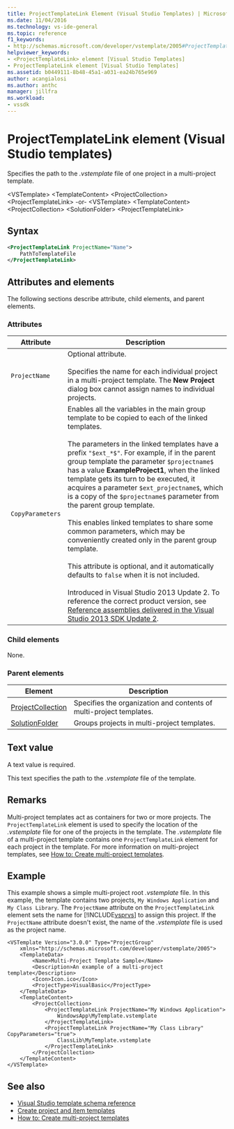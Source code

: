 ```yaml
---
title: ProjectTemplateLink Element (Visual Studio Templates) | Microsoft Docs
ms.date: 11/04/2016
ms.technology: vs-ide-general
ms.topic: reference
f1_keywords:
- http://schemas.microsoft.com/developer/vstemplate/2005#ProjectTemplateLink
helpviewer_keywords:
- <ProjectTemplateLink> element [Visual Studio Templates]
- ProjectTemplateLink element [Visual Studio Templates]
ms.assetid: b0449111-8b48-45a1-a031-ea24b765e969
author: acangialosi
ms.author: anthc
manager: jillfra
ms.workload:
- vssdk
---
```

# ProjectTemplateLink element (Visual Studio templates)
Specifies the path to the *.vstemplate* file of one project in a multi-project template.

 \<VSTemplate>
 \<TemplateContent>
 \<ProjectCollection>
 \<ProjectTemplateLink>
-or-
\<VSTemplate>
 \<TemplateContent>
 \<ProjectCollection>
 \<SolutionFolder>
 \<ProjectTemplateLink>

## Syntax

```xml
<ProjectTemplateLink ProjectName="Name">
    PathToTemplateFile
</ProjectTemplateLink>
```

## Attributes and elements
 The following sections describe attribute, child elements, and parent elements.

### Attributes

|Attribute|Description|
|---------------|-----------------|
|`ProjectName`|Optional attribute.<br /><br /> Specifies the name for each individual project in a multi-project template. The **New Project** dialog box cannot assign names to individual projects.|
|`CopyParameters`|Enables all the variables in the main group template to be copied to each of the linked templates.<br /><br /> The parameters in the linked templates have a prefix `"$ext_*$"`. For example, if in the parent group template the parameter `$projectname$` has a value **ExampleProject1**, when the linked template gets its turn to be executed, it acquires a parameter `$ext_projectname$`, which is a copy of the `$projectname$` parameter from the parent group template.<br /><br /> This enables linked templates to share some common parameters, which may be conveniently created only in the parent group template.<br /><br /> This attribute is optional, and it automatically defaults to `false` when it is not included.<br /><br /> Introduced in Visual Studio 2013 Update 2. To reference the correct product version, see [Reference assemblies delivered in the Visual Studio 2013 SDK Update 2](/previous-versions/dn632168(v=vs.120)).|

### Child elements
 None.

### Parent elements

|Element|Description|
|-------------|-----------------|
|[ProjectCollection](../extensibility/projectcollection-element-visual-studio-templates.md)|Specifies the organization and contents of multi-project templates.|
|[SolutionFolder](../extensibility/solutionfolder-element-visual-studio-templates.md)|Groups projects in multi-project templates.|

## Text value
 A text value is required.

 This text specifies the path to the *.vstemplate* file of the template.

## Remarks
 Multi-project templates act as containers for two or more projects. The `ProjectTemplateLink` element is used to specify the location of the *.vstemplate* file for one of the projects in the template. The *.vstemplate* file of a multi-project template contains one `ProjectTemplateLink` element for each project in the template. For more information on multi-project templates, see [How to: Create multi-project templates](../ide/how-to-create-multi-project-templates.md).

## Example
 This example shows a simple multi-project root *.vstemplate* file. In this example, the template contains two projects, `My Windows Application` and `My Class Library`. The `ProjectName` attribute on the `ProjectTemplateLink` element sets the name for [!INCLUDE[vsprvs](../code-quality/includes/vsprvs_md.md)] to assign this project. If the `ProjectName` attribute doesn't exist, the name of the *.vstemplate* file is used as the project name.

```
<VSTemplate Version="3.0.0" Type="ProjectGroup"
    xmlns="http://schemas.microsoft.com/developer/vstemplate/2005">
    <TemplateData>
        <Name>Multi-Project Template Sample</Name>
        <Description>An example of a multi-project template</Description>
        <Icon>Icon.ico</Icon>
        <ProjectType>VisualBasic</ProjectType>
    </TemplateData>
    <TemplateContent>
        <ProjectCollection>
            <ProjectTemplateLink ProjectName="My Windows Application">
                WindowsApp\MyTemplate.vstemplate
            </ProjectTemplateLink>
            <ProjectTemplateLink ProjectName="My Class Library" CopyParameters="true">
                ClassLib\MyTemplate.vstemplate
            </ProjectTemplateLink>
        </ProjectCollection>
    </TemplateContent>
</VSTemplate>
```

## See also
- [Visual Studio template schema reference](../extensibility/visual-studio-template-schema-reference.md)
- [Create project and item templates](../ide/creating-project-and-item-templates.md)
- [How to: Create multi-project templates](../ide/how-to-create-multi-project-templates.md)
